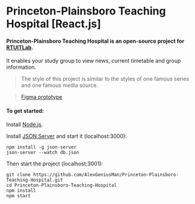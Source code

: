 # Princeton-Plainsboro Teaching Hospital [React.js]

#### Princeton-Plainsboro Teaching Hospital is an open-source project for [RTUITLab](https://vk.com/rtuitlab).
It enables your study group to view news, current timetable and group information.

>The style of this project is similar to the styles of one famous series and one famous media source.

>[Figma prototype](https://www.figma.com/file/Jhjul7FHisjLiuCj9Jr4NF/PPTH?node-id=0%3A1)


#### To get started:
Install [Node.js](https://nodejs.org/).

Install [JSON Server](https://github.com/typicode/json-server.git) and start it (localhost:3000):
```
npm install -g json-server
json-server --watch db.json
```

Then start the project (localhost:3001):
```
git clone https://github.com/AlexGeniusMan/Princeton-Plainsboro-Teaching-Hospital.git
cd Princeton-Plainsboro-Teaching-Hospital
npm install
npm start
```
